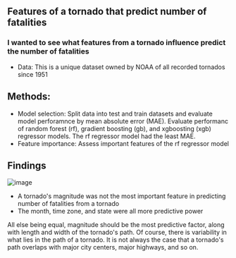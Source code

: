 ## Features of a tornado that predict number of fatalities
### I wanted to see what features from a tornado influence predict the number of fatalities
* Data: This is a unique dataset owned by NOAA of all recorded tornados since 1951

## Methods: 
* Model selection: Split data into test and train datasets and evaluate model perforamnce by mean absolute error (MAE). Evaluate performanc of random forest (rf), gradient boosting (gb), and xgboosting (xgb) regressor models.  The rf regressor model had the least MAE.
* Feature importance: Assess important features of the rf regressor model

## Findings 
![image](https://user-images.githubusercontent.com/95881308/197411943-a91149c5-45de-471a-ae10-b06659592272.png)

* A tornado's magnitude was not the most important feature in predicting number of fatalities from a tornado
* The month, time zone, and state were all more predictive power

All else being equal, magnitude should be the most predictive factor, along with length and width of the tornado's path.  Of course, there is variability in what lies in the path of a tornado.  It is not always the case that a tornado's path overlaps with major city centers, major highways, and so on.  

